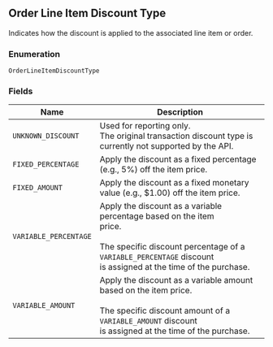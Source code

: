 ## Order Line Item Discount Type

Indicates how the discount is applied to the associated line item or order.

### Enumeration

`OrderLineItemDiscountType`

### Fields

| Name | Description |
|  --- | --- |
| `UNKNOWN_DISCOUNT` | Used for reporting only.<br>The original transaction discount type is currently not supported by the API. |
| `FIXED_PERCENTAGE` | Apply the discount as a fixed percentage (e.g., 5%) off the item price. |
| `FIXED_AMOUNT` | Apply the discount as a fixed monetary value (e.g., $1.00) off the item price. |
| `VARIABLE_PERCENTAGE` | Apply the discount as a variable percentage based on the item<br>price.<br><br>The specific discount percentage of a `VARIABLE_PERCENTAGE` discount<br>is assigned at the time of the purchase. |
| `VARIABLE_AMOUNT` | Apply the discount as a variable amount based on the item price.<br><br>The specific discount amount of a `VARIABLE_AMOUNT` discount<br>is assigned at the time of the purchase. |

